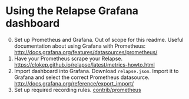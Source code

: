 # Using the Relapse Grafana dashboard

0. Set up Prometheus and Grafana. Out of scope for this readme. Useful documentation about using Grafana with Prometheus: http://docs.grafana.org/features/datasources/prometheus/
1. Have your Prometheus scrape your Relapse. https://clokep.github.io/relapse/latest/metrics-howto.html
2. Import dashboard into Grafana. Download `relapse.json`. Import it to Grafana and select the correct Prometheus datasource. http://docs.grafana.org/reference/export_import/
3. Set up required recording rules. [contrib/prometheus](../prometheus)
